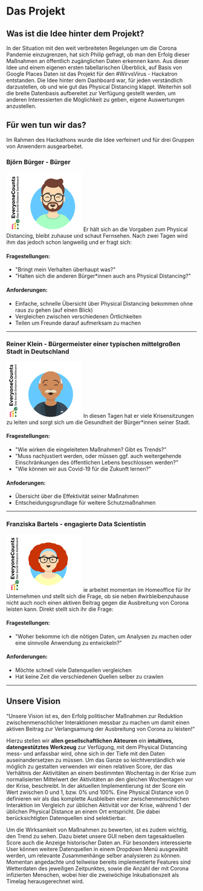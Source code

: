 # Das Projekt
## Was ist die Idee hinter dem Projekt?
In der Situation mit den weit verbreiteten Regelungen um die Corona Pandemie einzugrenzen, hat sich Philip gefragt, ob man den Erfolg dieser Maßnahmen an öffentlich zugänglichen Daten erkennen kann. Aus dieser Idee und einem eigenen ersten tabellarischen Überblick, auf Basis von Google Places Daten ist das Projekt für den #WirvsVirus - Hackatron entstanden. 
Die Idee hinter dem Dashboard war, für jeden verständlich darzustellen, ob und wie gut das Physical Distancing klappt. Weiterhin soll die breite Datenbasis aufbereitet zur Verfügung gestellt werden, um anderen Interessierten die Möglichkeit zu geben, eigene Auswertungen anzustellen.

## Für wen tun wir das? 
Im Rahmen des Hackathons wurde die Idee verfeinert und für drei Gruppen von Anwendern ausgearbeitet.

### Björn Bürger - Bürger
![Björn Bürger](images/persona1.png)
Er hält sich an die Vorgaben zum Physical Distancing, bleibt zuhause und schaut Fernsehen. Nach zwei Tagen wird ihm das jedoch schon langweilig und er fragt sich:
#### Fragestellungen:
- "Bringt mein Verhalten überhaupt was?"
- "Halten sich die anderen Bürger*innen auch ans Physical Distancing?"

#### Anforderungen:
- Einfache, schnelle Übersicht über Physical Distancing bekommen ohne raus zu gehen (auf einen Blick)
- Vergleichen zwischen verschiedenen Örtlichkeiten
- Teilen um Freunde darauf aufmerksam zu machen

----

### Reiner Klein - Bürgermeister einer typischen mittelgroßen Stadt in Deutschland
![Reiner Klein](images/persona2.png)
In diesen Tagen hat er viele Krisensitzungen zu leiten und sorgt sich um die Gesundheit der Bürger*innen seiner Stadt. 

#### Fragestellungen:
- "Wie wirken die eingeleiteten Maßnahmen? Gibt es Trends?"
- "Muss nachjustiert werden, oder müssen ggf. auch weitergehende Einschränkungen des öffentlichen Lebens beschlossen werden?"
- "Wie können wir aus Covid-19 für die Zukunft lernen?"

#### Anfoderungen:
- Übersicht über die Effektivität seiner Maßnahmen
- Entscheidungsgrundlage für weitere Schutzmaßnahmen

----
### Franziska Bartels - engagierte Data Scientistin
![Fanzsika Bartels](images/persona3.png)
ie arbeitet momentan im Homeoffice für Ihr Unternehmen und stellt sich die Frage, ob sie neben #wirbleibenzuhause nicht auch noch einen aktiven Beitrag gegen die Ausbreitung von Corona leisten kann. Direkt stellt sich ihr die Frage:

#### Fragestellungen:
- "Woher bekomme ich die nötigen Daten, um Analysen zu machen oder eine sinnvolle Anwendung zu entwickeln?"

#### Anforderungen:
- Möchte schnell viele Datenquellen vergleichen
- Hat keine Zeit die verschiedenen Quellen selber zu crawlen
----

## Unsere Vision
“Unsere Vision ist es, den Erfolg politischer Maßnahmen zur Reduktion zwischenmenschlicher Interaktionen messbar zu machen um damit einen aktiven Beitrag zur Verlangsamung der Ausbreitung von Corona zu leisten!“

Hierzu stellen wir **allen gesellschaftlichen Akteuren** ein **intuitives, datengestütztes Werkzeug** zur Verfügung, mit dem Physical Distancing mess- und anfassbar wird, ohne sich in der Tiefe mit den Daten auseinandersetzen zu müssen. Um das Ganze so leichtverständlich wie möglich zu gestalten verwenden wir einen relativen Score, der das Verhältnis der Aktivitäten an einem bestimmten Wochentag in der Krise zum normalisierten Mittelwert der Aktivitäten an den gleichen Wochentagen vor der Krise, beschreibt. In der aktuellen Implementierung ist der Score ein Wert zwischen 0 und 1, bzw. 0% und 100%. Eine Physical Distance von 0 definieren wir als das komplette Ausbleiben einer zwischenmenschlichen Interaktion im Vergleich zur üblichen Aktivität vor der Krise, während 1 der üblichen Physical Distance an einem Ort entspricht. Die dabei berücksichtigten Datenquellen sind selektierbar.

Um die Wirksamkeit von Maßnahmen zu bewerten, ist es zudem wichtig, den Trend zu sehen. Dazu bietet unsere GUI neben dem tagesaktuellen Score auch die Anzeige historischer Daten an. Für besonders interessierte User können weitere Datenquellen in einem Dropdown Menü ausgewählt werden, um relevante Zusammenhänge selber analysieren zu können. Momentan angedachte und teilweise bereits implementierte Features sind Wetterdaten des jeweiligen Zeitpunktes, sowie die Anzahl der mit Corona infizierten Menschen, wobei hier die zweiwöchige Inkubationszeit als Timelag herausgerechnet wird.

